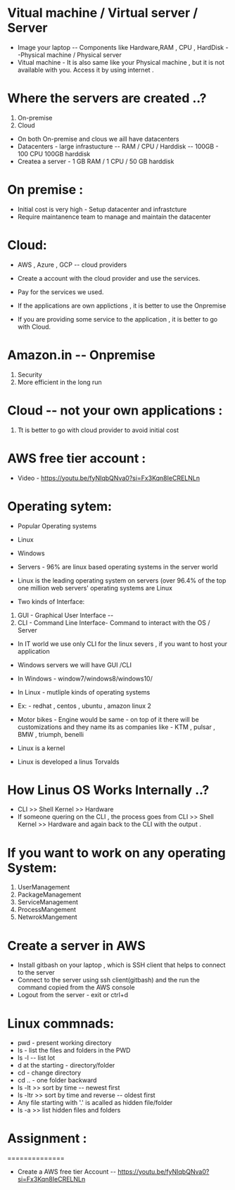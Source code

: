 # Vitual machine / Virtual server / Server
* Image your laptop -- Components like Hardware,RAM , CPU , HardDisk --Physical machine / Physical server 
* Vitual machine  - It is also same like your Physical machine , but it is not available with you. Access it by using internet .

# Where the servers are created ..?
1. On-premise
2. Cloud

* On both On-premise and clous we aill have datacenters 
* Datacenters - large infrastucture --  RAM / CPU / Harddisk -- 100GB - 100 CPU 100GB harddisk 
* Createa a server - 1 GB RAM / 1 CPU / 50 GB harddisk 


# On premise :
* Initial cost is very high - Setup datacenter and infrastcture 
* Require maintanence team to manage and maintain the datacenter 

# Cloud:

* AWS , Azure , GCP -- cloud providers 
* Create a account with the cloud provider and use the services.
* Pay for the services we used.


* If the applications are own applictions , it is better to use the Onpremise 
* If you are providing some service to the application , it is better to go with Cloud.

# Amazon.in -- Onpremise 
1. Security 
2. More efficient in the long run 


# Cloud -- not your  own applications :
1. Tt is better to go with cloud provider to avoid initial cost 


# AWS free tier account :
* Video - https://youtu.be/fyNIqbQNva0?si=Fx3Kqn8IeCRELNLn 


# Operating sytem:
* Popular Operating systems
* Linux 
* Windows 

* Servers - 96% are linux based operating systems in the server world 
* Linux is the leading operating system on servers (over 96.4% of the top one million web servers' operating systems are Linux

* Two kinds of Interface:
1. GUI - Graphical User Interface -- 
2. CLI - Command Line Interface- Command to interact with the OS / Server 

* In IT world we use only CLI for the linux severs , if you want to host your application
* Windows servers we will have GUI /CLI 

* In Windows - window7/windows8/windows10/
* In Linux - mutliple kinds of operating systems 
* Ex: - redhat , centos , ubuntu , amazon linux 2 
* Motor bikes - Engine would be same - on top of it there will be customizations and they name its as companies like - KTM , pulsar , BMW , triumph, benelli 
* Linux is a kernel 
* Linux is developed a linus Torvalds 

# How Linus OS Works Internally ..?
* CLI >> Shell Kernel >> Hardware 
* If someone quering on the CLI , the process goes from  CLI >> Shell Kernel >> Hardware and again back to the CLI with the output .

# If you want to work on any operating System:
1. UserManagement
2. PackageManagement
3. ServiceManagement 
4. ProcessMangement
5. NetwrokMangement 

# Create a server in AWS  
* Install gitbash on your laptop , which is SSH client that helps to connect to the server
* Connect to the server using ssh client(gitbash) and the run the  command copied from the AWS console 
* Logout from the server - exit or ctrl+d

# Linux commnads:
* pwd - present working directory 
* ls - list the files and folders in the PWD 
* ls -l -- list lot 
* d at the starting - directory/folder 
* cd - change directory 
* cd .. - one folder backward 
* ls -lt  >> sort by time  -- newest first 
* ls -ltr >> sort by time and reverse  -- oldest first 
* Any file starting with  '.' is acalled as hidden file/folder 
* ls -a  >> list hidden files and folders 


# Assignment :
==============
* Create a AWS free tier Account -- https://youtu.be/fyNIqbQNva0?si=Fx3Kqn8IeCRELNLn 



